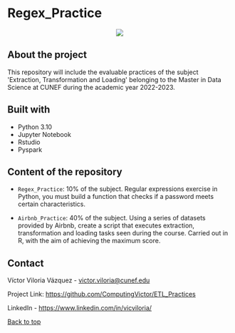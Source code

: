 # Regex_Practice 

<div style="text-align:center"><img src="https://blog.bismart.com/hs-fs/hubfs/Imported_Blog_Media/ETL/20190604_imagen2.jpg?width=2777&name=20190604_imagen2.jpg:*" /></div>


## About the project

This repository will include the evaluable practices of the subject 'Extraction, Transformation and Loading' belonging to the Master in Data Science at CUNEF during the academic year 2022-2023.


## Built with 


- Python 3.10
- Jupyter Notebook
- Rstudio
- Pyspark

## Content of the repository

- `Regex_Practice`: 10% of the subject. Regular expressions exercise in Python, you must build a function that checks if a password meets certain characteristics.

- `Airbnb_Practice`: 40% of the subject. Using a series of datasets provided by Airbnb, create a script that executes extraction, transformation and loading tasks seen during the course. Carried out in R, with the aim of achieving the maximum score.


## Contact

Víctor Viloria Vázquez - <victor.viloria@cunef.edu>

Project Link: <https://github.com/ComputingVictor/ETL_Practices>

LinkedIn - <https://www.linkedin.com/in/vicviloria/>


<a href="#top">Back to top</a>

